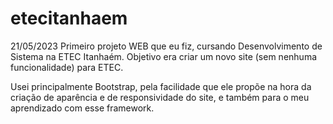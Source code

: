 # etecitanhaem
21/05/2023
Primeiro projeto WEB que eu fiz, cursando Desenvolvimento de Sistema na ETEC Itanhaém.
Objetivo era criar um novo site (sem nenhuma funcionalidade) para ETEC.

Usei principalmente Bootstrap, pela facilidade que ele propõe na hora da criação de aparência e de responsividade do site, e também para o meu aprendizado com esse framework.
